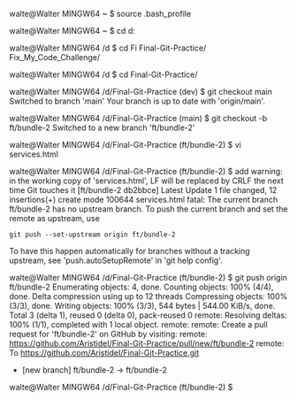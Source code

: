 
walte@Walter MINGW64 ~
$ source .bash_profile

walte@Walter MINGW64 ~
$ cd d:

walte@Walter MINGW64 /d
$ cd Fi
Final-Git-Practice/    Fix_My_Code_Challenge/

walte@Walter MINGW64 /d
$ cd Final-Git-Practice/

walte@Walter MINGW64 /d/Final-Git-Practice (dev)
$ git checkout main
Switched to branch 'main'
Your branch is up to date with 'origin/main'.

walte@Walter MINGW64 /d/Final-Git-Practice (main)
$ git checkout -b ft/bundle-2
Switched to a new branch 'ft/bundle-2'

walte@Walter MINGW64 /d/Final-Git-Practice (ft/bundle-2)
$ vi services.html

walte@Walter MINGW64 /d/Final-Git-Practice (ft/bundle-2)
$ add
warning: in the working copy of 'services.html', LF will be replaced by CRLF the next time Git touches it
[ft/bundle-2 db2bbce] Latest Update
 1 file changed, 12 insertions(+)
 create mode 100644 services.html
fatal: The current branch ft/bundle-2 has no upstream branch.
To push the current branch and set the remote as upstream, use

    git push --set-upstream origin ft/bundle-2

To have this happen automatically for branches without a tracking
upstream, see 'push.autoSetupRemote' in 'git help config'.


walte@Walter MINGW64 /d/Final-Git-Practice (ft/bundle-2)
$ git push origin ft/bundle-2
Enumerating objects: 4, done.
Counting objects: 100% (4/4), done.
Delta compression using up to 12 threads
Compressing objects: 100% (3/3), done.
Writing objects: 100% (3/3), 544 bytes | 544.00 KiB/s, done.
Total 3 (delta 1), reused 0 (delta 0), pack-reused 0
remote: Resolving deltas: 100% (1/1), completed with 1 local object.
remote:
remote: Create a pull request for 'ft/bundle-2' on GitHub by visiting:
remote:      https://github.com/AristideI/Final-Git-Practice/pull/new/ft/bundle-2
remote:
To https://github.com/AristideI/Final-Git-Practice.git
 * [new branch]      ft/bundle-2 -> ft/bundle-2

walte@Walter MINGW64 /d/Final-Git-Practice (ft/bundle-2)
$

